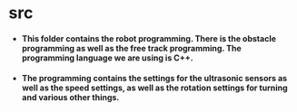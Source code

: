 # src
- #### This folder contains the robot programming. There is the obstacle programming as well as the free track programming. The programming language we are using is C++.

- #### The programming contains the settings for the ultrasonic sensors as well as the speed settings, as well as the rotation settings for turning and various other things.
